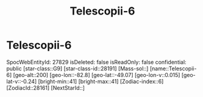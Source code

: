 ﻿---
title: "Telescopii-6"
location: [-49.07,-82.8,200]
type: Station
tags:
- astro/Star

---

# Telescopii-6

SpocWebEntityId: 27829
isDeleted: false
isReadOnly: false
confidential: public
[star-class::G9]
[star-class-id::28191]
[Mass-sol::]
[name::Telescopii-6]
[geo-alt::200]
[geo-lon::-82.8]
[geo-lat::-49.07]
[geo-lon-v::0.015]
[geo-lat-v::-0.24]
[bright-min::41]
[bright-max::41]
[Zodiac-index::6]
[ZodiacId::28161]
[NextStarId::]

